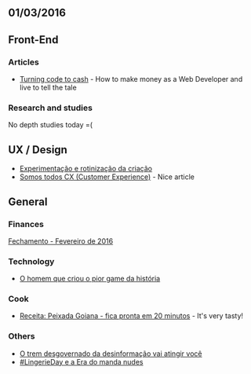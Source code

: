 01/03/2016
----------

## Front-End

### Articles

- [Turning code to cash](https://medium.freecodecamp.com/turning-code-to-cash-how-to-make-money-as-a-web-developer-and-live-to-tell-the-tale-f5eedc557b3e#.qt1peu38c) - How to make money as a Web Developer and live to tell the tale
 
### Research and studies

No depth studies today =(

## UX / Design

- [Experimentação e rotinização da criação](https://medium.com/@marcovincit/n%C3%A3o-consegui-ser-criativo-nesse-t%C3%ADtulo-desse-texto-sobre-criatividade-413154844074#.t6j31uemi)
- [Somos todos CX (Customer Experience)](http://arquiteturadeinformacao.com/user-experience/somos-todos-cx-customer-experience/) - Nice article

## General 

### Finances

[Fechamento - Fevereiro de 2016](http://alemdapoupanca.blogspot.com.br/2016/03/fechamento-fevereiro-de-2016.html)
 
### Technology

- [O homem que criou o pior game da história](http://g1.globo.com/tecnologia/noticia/2016/02/o-homem-que-criou-o-pior-videogame-da-historia.html) 
 
### Cook

- [Receita: Peixada Goiana - fica pronta em 20 minutos](http://semmedida.com/receitas/receita-peixada-goiana-receita-da-minha-mae-fica-pronta-em-20-minutos/) - It's very tasty!

### Others

- [O trem desgovernado da desinformação vai atingir você](https://medium.com/@realeden/o-trem-desgovernado-da-desinforma%C3%A7%C3%A3o-vai-atingir-voc%C3%AA-c5f0347ad9d0#.3feeg65yt)
- [#LingerieDay e a Era do manda nudes](https://medium.com/@_aliciadelicia/lingerieday-e-a-era-do-manda-nudes-cd771adef7e9#.99v0ykwsb)
